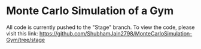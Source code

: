 # Monte Carlo Simulation of a Gym

All code is currently pushed to the "Stage" branch. 
To view the code, please visit this link: https://github.com/ShubhamJain2798/MonteCarloSimulation-Gym/tree/stage
